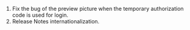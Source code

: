 1. Fix the bug of the preview picture when the temporary authorization code is used for login.
2. Release Notes internationalization.
